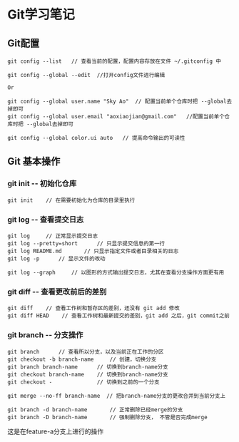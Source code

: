# Git学习笔记

## Git配置
```
git config --list   // 查看当前的配置，配置内容存放在文件 ~/.gitconfig 中

git config --global --edit  //打开config文件进行编辑

Or

git config --global user.name "Sky Ao"  // 配置当前单个仓库时把 --global去掉即可
git config --global user.email "aoxiaojian@gmail.com"   //配置当前单个仓库时把 --global去掉即可

git config --global color.ui auto   // 提高命令输出的可读性
```
## Git 基本操作
### git init -- 初始化仓库
```
git init    // 在需要初始化为仓库的目录里执行
```

### git log -- 查看提交日志
```
git log     // 正常显示提交日志
git log --pretty=short      // 只显示提交信息的第一行
git log README.md       // 只显示指定文件或者目录相关的日志
git log -p      // 显示文件的改动

git log --graph     // 以图形的方式输出提交日志，尤其在查看分支操作方面更有用
```

### git diff -- 查看更改前后的差别
```
git diff    // 查看工作树和暂存区的差别，还没有 git add 修改
git diff HEAD    // 查看工作树和最新提交的差别，git add 之后，git commit之前
```

### git branch -- 分支操作
```
git branch      // 查看所以分支，以及当前正在工作的分区
git checkout -b branch-name     // 创建，切换分支
git branch branch-name      // 切换到branch-name分支
git checkout branch-name    // 切换到branch-name分支
git checkout -              // 切换到之前的一个分支

git merge --no-ff branch-name  // 把branch-name分支的更改合并到当前分支上

git branch -d branch-name       // 正常删除已经merge的分支
git branch -D branch-name       // 强制删除分支， 不管是否完成merge
```

这是在feature-a分支上进行的操作